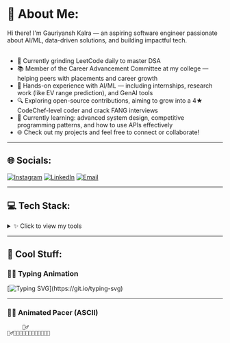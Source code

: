 # 💫 About Me:
Hi there! I'm Gauriyansh Kalra — an aspiring software engineer passionate about AI/ML, data-driven solutions, and building impactful tech.<br><br>

- 🎯 Currently grinding LeetCode daily to master DSA  
- 📚 Member of the Career Advancement Committee at my college — helping peers with placements and career growth  
- 🤖 Hands-on experience with AI/ML — including internships, research work (like EV range prediction), and GenAI tools  
- 🔍 Exploring open-source contributions, aiming to grow into a 4★ CodeChef-level coder and crack FANG interviews  
- 🌱 Currently learning: advanced system design, competitive programming patterns, and how to use APIs effectively  
- 🌐 Check out my projects and feel free to connect or collaborate!  

---

## 🌐 Socials:
[![Instagram](https://img.shields.io/badge/Instagram-%23E4405F.svg?logo=Instagram&logoColor=white)](https://instagram.com/gauriyanshkalra) 
[![LinkedIn](https://img.shields.io/badge/LinkedIn-%230077B5.svg?logo=linkedin&logoColor=white)](https://linkedin.com/in/gauriyansh) 
[![Email](https://img.shields.io/badge/Email-D14836?logo=gmail&logoColor=white)](mailto:gauriyansh.write@gmail.com)

---

## 💻 Tech Stack:
<!-- Keep your current tech stack badges here, it's already great -->
<!-- Tip: Use a collapsible section if it becomes too long -->

<details>
  <summary>✨ Click to view my tools</summary>

  [Your existing badge list remains untouched here]

</details>

---

## 🚀 Cool Stuff:

### 👨‍💻 Typing Animation
[![Typing SVG](https://readme-typing-svg.demolab.com?font=Fira+Code&size=24&pause=1000&color=58A6FF&center=true&vCenter=true&width=800&lines=Gauriyansh+Kalra;Aspiring+FANG+Engineer;ML+%7C+AI+%7C+DSA+Lover;Open+Source+Contributor;Always+Learning+%26+Building...)](https://git.io/typing-svg)

---

### 🏃‍♂️ Animated Pacer (ASCII)
```plaintext
     🧍‍♂️
🏃‍♂️💨💨💨💨💨💨💨💨💨💨💨💨
